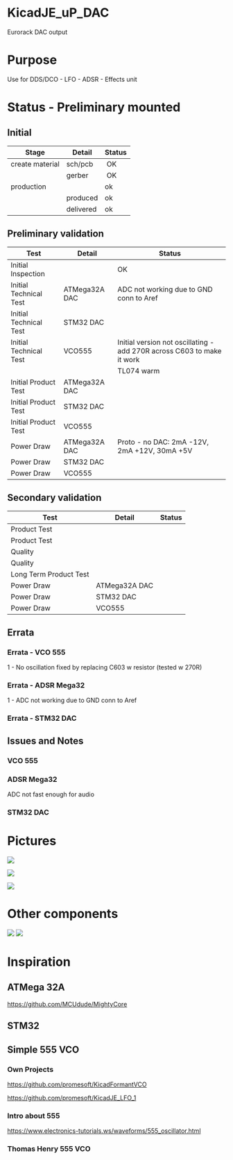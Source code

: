 # KicadJE_uP_DAC
Eurorack DAC output

# Purpose
Use for DDS/DCO - LFO - ADSR - Effects unit

# Status - Preliminary mounted
## Initial 
| Stage  | Detail | Status |
| ------------- | ------------- | ------------- |
| create material  | sch/pcb | OK  |
| | gerber | OK |
| production  |   | ok |
|  | produced | ok |
|  | delivered | ok |
## Preliminary validation
| Test  | Detail | Status |
| ------------- | ------------- | ------------- |
| Initial Inspection | | OK |
| Initial Technical Test | ATMega32A DAC | ADC not working due to GND conn to Aref |
| Initial Technical Test | STM32 DAC |  |
| Initial Technical Test | VCO555 | Initial version not oscillating - add 270R across C603 to make it work |
|  |  | TL074 warm |
| Initial Product Test | ATMega32A DAC |  |
| Initial Product Test | STM32 DAC |  |
| Initial Product Test | VCO555 |  |
| Power Draw | ATMega32A DAC | Proto - no DAC: 2mA -12V, 2mA +12V, 30mA +5V |
| Power Draw | STM32 DAC |  |
| Power Draw | VCO555 |  |

## Secondary validation
| Test  | Detail | Status |
| ------------- | ------------- |------------- |
| Product Test |  | |
| Product Test |  |  |
| Quality | | |
| Quality | | |
| Long Term Product Test |  |  |
| Power Draw | ATMega32A DAC |  |
| Power Draw | STM32 DAC |  |
| Power Draw | VCO555 |  |

## Errata
### Errata - VCO 555
1 - No oscillation fixed by replacing C603 w resistor (tested w 270R)
### Errata - ADSR Mega32
1 - ADC not working due to GND conn to Aref
### Errata - STM32 DAC

## Issues and Notes
### VCO 555

### ADSR Mega32
ADC not fast enough for audio

### STM32 DAC

# Pictures
![](555_VCO_Sch.png)

![](KicadJE_uP_DAC_Top4.png)

![](DDS1_VCO3.jpeg)

# Other components
![](stm32f103c8cb-pinlayout-wp01.jpg)
![](https://camo.githubusercontent.com/178242e7684d9ab642e0c43fcb64b3a0bcb5c289/68747470733a2f2f692e696d6775722e636f6d2f4b3334785a62342e6a7067)

# Inspiration
## ATMega 32A
https://github.com/MCUdude/MightyCore
## STM32

## Simple 555 VCO

### Own Projects
https://github.com/promesoft/KicadFormantVCO

https://github.com/promesoft/KicadJE_LFO_1

### Intro about 555
https://www.electronics-tutorials.ws/waveforms/555_oscillator.html

### Thomas Henry 555 VCO
